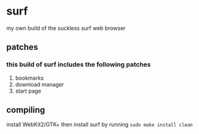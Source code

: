 # surf
my own build of the suckless surf web browser

## patches
### this build of surf includes the following patches
1. bookmarks
2. download manager
3. start page

## compiling
install WebKit2/GTK+ then install surf by running `sudo make install clean`
